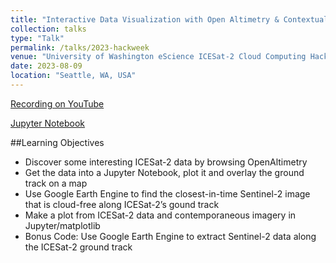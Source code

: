 ```yaml
---
title: "Interactive Data Visualization with Open Altimetry & Contextualization of ICESat-2 Photon Data using Sentinel-2 Cloud Masking in Google Earth Engine."
collection: talks
type: "Talk"
permalink: /talks/2023-hackweek
venue: "University of Washington eScience ICESat-2 Cloud Computing Hackweek"
date: 2023-08-09
location: "Seattle, WA, USA"
---
```


[Recording on YouTube](https://youtu.be/HKIQqiHAwsA)

[Jupyter Notebook](https://icesat-2-2023.hackweek.io/tutorials/DataVisualization/OpenAltimetry_Earth_Engine.html)

##Learning Objectives
- Discover some interesting ICESat-2 data by browsing OpenAltimetry
- Get the data into a Jupyter Notebook, plot it and overlay the ground track on a map
- Use Google Earth Engine to find the closest-in-time Sentinel-2 image that is cloud-free along ICESat-2’s gound track
- Make a plot from ICESat-2 data and contemporaneous imagery in Jupyter/matplotlib
- Bonus Code: Use Google Earth Engine to extract Sentinel-2 data along the ICESat-2 ground track
